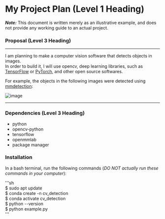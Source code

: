 # My Project Plan (Level 1 Heading)
***Note:*** This document is written merely as an illustrative example, and does not provide any working guide to an actual project.
### Proposal (Level 3 Heading)
---
I am planning to make a computer vision software that detects objects in images.  
In order to build it, I will use opencv, deep learning libraries, such as [TensorFlow](https://github.com/tensorflow/tensorflow?tab=readme-ov-file#readme) or [PyTorch](https://github.com/pytorch/pytorch?tab=readme-ov-file#readme), and other open source softwares.  
  
For example, the objects in the following images were detected using [mmdetection](https://github.com/open-mmlab/mmdetection?tab=readme-ov-file#readme):  
  
![image](https://user-images.githubusercontent.com/12907710/137271636-56ba1cd2-b110-4812-8221-b4c120320aa9.png)

---
### Dependencies (Level 3 Heading)
- python
- opencv\-python
- tensorflow
- openmmlab
- package manager
### Installation
In a bash terminal, run the following commands (*DO NOT actually run these commands in your computer*):  
  
'''sh  
$ sudo apt update  
$ conda create -n cv_detection  
$ conda activate cv_detection  
$ python --version  
$ python example.py  
'''
